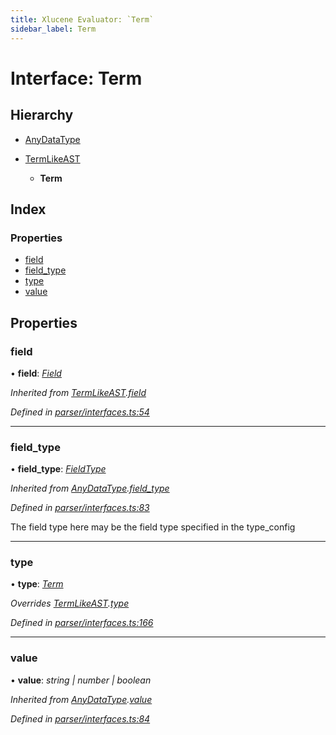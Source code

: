 ```yaml
---
title: Xlucene Evaluator: `Term`
sidebar_label: Term
---
```


# Interface: Term

## Hierarchy

* [AnyDataType](anydatatype.md)

* [TermLikeAST](termlikeast.md)

  * **Term**

## Index

### Properties

* [field](term.md#field)
* [field_type](term.md#field_type)
* [type](term.md#type)
* [value](term.md#value)

## Properties

###  field

• **field**: *[Field](../overview.md#field)*

*Inherited from [TermLikeAST](termlikeast.md).[field](termlikeast.md#field)*

*Defined in [parser/interfaces.ts:54](https://github.com/terascope/teraslice/blob/0ae31df4/packages/xlucene-evaluator/src/parser/interfaces.ts#L54)*

___

###  field_type

• **field_type**: *[FieldType](../enums/fieldtype.md)*

*Inherited from [AnyDataType](anydatatype.md).[field_type](anydatatype.md#field_type)*

*Defined in [parser/interfaces.ts:83](https://github.com/terascope/teraslice/blob/0ae31df4/packages/xlucene-evaluator/src/parser/interfaces.ts#L83)*

The field type here may be the field type specified
in the type_config

___

###  type

• **type**: *[Term](../enums/asttype.md#term)*

*Overrides [TermLikeAST](termlikeast.md).[type](termlikeast.md#type)*

*Defined in [parser/interfaces.ts:166](https://github.com/terascope/teraslice/blob/0ae31df4/packages/xlucene-evaluator/src/parser/interfaces.ts#L166)*

___

###  value

• **value**: *string | number | boolean*

*Inherited from [AnyDataType](anydatatype.md).[value](anydatatype.md#value)*

*Defined in [parser/interfaces.ts:84](https://github.com/terascope/teraslice/blob/0ae31df4/packages/xlucene-evaluator/src/parser/interfaces.ts#L84)*
